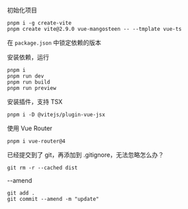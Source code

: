 初始化项目
```
pnpm i -g create-vite
pnpm create vite@2.9.0 vue-mangosteen -- --tmplate vue-ts
```

在 `package.json` 中锁定依赖的版本

安装依赖，运行
```
pnpm i
pnpm run dev
pnpm run build
pnpm run preview
```

安装插件，支持 TSX
```
pnpm i -D @vitejs/plugin-vue-jsx
```

使用 Vue Router
```
pnpm i vue-router@4
```

已经提交到了 git，再添加到 .gitignore，无法忽略怎么办？
```
git rm -r --cached dist
```

--amend
```
git add .
git commit --amend -m "update"
```